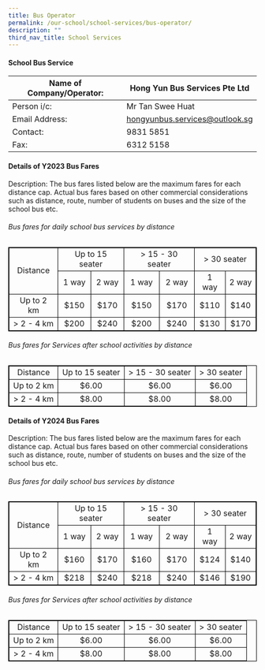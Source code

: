```yaml
---
title: Bus Operator
permalink: /our-school/school-services/bus-operator/
description: ""
third_nav_title: School Services
---
```

#### School Bus Service

| Name of Company/Operator: | Hong Yun Bus Services Pte Ltd |
|---|---|
| Person i/c: | Mr Tan Swee Huat |
| Email Address: | hongyunbus.services@outlook.sg|
| Contact: | 9831 5851 |
| Fax:| 6312 5158|


#### Details of Y2023 Bus Fares

Description: The bus fares listed below are the maximum fares for each distance cap. Actual bus fares based on other commercial considerations such as distance, route, number of students on buses and the size of the school bus etc.

###### Bus fares for daily school bus services by distance

<table style="border: 1px solid black; border-collapse: collapse; text-align: center">
	<tbody><tr>
		<td style="border: 1px solid black; border-collapse: collapse; text-align: center" rowspan="2"> Distance</td>
		<td style="border: 1px solid black; border-collapse: collapse; text-align: center" colspan="2"> Up to 15 seater</td>
		<td style="border: 1px solid black; border-collapse: collapse; text-align: center" colspan="2"> &gt; 15 - 30 seater</td>
		<td style="border: 1px solid black; border-collapse: collapse; text-align: center" colspan="2"> &gt; 30 seater</td>
	</tr>
	<tr>
		<td style="border: 1px solid black; border-collapse: collapse; text-align: center"> 1 way </td>
		<td style="border: 1px solid black; border-collapse: collapse; text-align: center"> 2 way </td>
		<td style="border: 1px solid black; border-collapse: collapse; text-align: center"> 1 way </td>
		<td style="border: 1px solid black; border-collapse: collapse; text-align: center"> 2 way </td>
		<td style="border: 1px solid black; border-collapse: collapse; text-align: center"> 1 way </td>
		<td style="border: 1px solid black; border-collapse: collapse; text-align: center"> 2 way </td>
	</tr>
	<tr>
		<td style="border: 1px solid black; border-collapse: collapse; text-align: center"> Up to 2 km </td>
		<td style="border: 1px solid black; border-collapse: collapse; text-align: center"> $150 </td>
		<td style="border: 1px solid black; border-collapse: collapse; text-align: center"> $170 </td>
		<td style="border: 1px solid black; border-collapse: collapse; text-align: center"> $150 </td>
		<td style="border: 1px solid black; border-collapse: collapse; text-align: center"> $170 </td>
		<td style="border: 1px solid black; border-collapse: collapse; text-align: center"> $110 </td>
		<td style="border: 1px solid black; border-collapse: collapse; text-align: center"> $140 </td>
	</tr>
	<tr>
		<td style="border: 1px solid black; border-collapse: collapse; text-align: center"> &gt; 2 - 4 km </td>
		<td style="border: 1px solid black; border-collapse: collapse; text-align: center"> $200 </td>
		<td style="border: 1px solid black; border-collapse: collapse; text-align: center"> $240 </td>
		<td style="border: 1px solid black; border-collapse: collapse; text-align: center"> $200 </td>
		<td style="border: 1px solid black; border-collapse: collapse; text-align: center"> $240 </td>
		<td style="border: 1px solid black; border-collapse: collapse; text-align: center"> $130 </td>
		<td style="border: 1px solid black; border-collapse: collapse; text-align: center"> $170 </td>
	</tr>
</tbody></table>

###### Bus fares for Services after school activities by distance

<table style="border: 1px solid black; border-collapse: collapse; text-align: center">
	<tbody><tr>
		<td style="border: 1px solid black; border-collapse: collapse; text-align: center"> Distance</td>
		<td style="border: 1px solid black; border-collapse: collapse; text-align: center"> Up to 15 seater</td>
		<td style="border: 1px solid black; border-collapse: collapse; text-align: center"> &gt; 15 - 30 seater</td>
		<td style="border: 1px solid black; border-collapse: collapse; text-align: center"> &gt; 30 seater</td>
	</tr>
	<tr>
		<td style="border: 1px solid black; border-collapse: collapse; text-align: center"> Up to 2 km </td>
		<td style="border: 1px solid black; border-collapse: collapse; text-align: center"> $6.00 </td>
		<td style="border: 1px solid black; border-collapse: collapse; text-align: center"> $6.00 </td>
		<td style="border: 1px solid black; border-collapse: collapse; text-align: center"> $6.00 </td>
	</tr>
	<tr>
		<td style="border: 1px solid black; border-collapse: collapse; text-align: center"> &gt; 2 - 4 km </td>
		<td style="border: 1px solid black; border-collapse: collapse; text-align: center"> $8.00 </td>
		<td style="border: 1px solid black; border-collapse: collapse; text-align: center"> $8.00 </td>
		<td style="border: 1px solid black; border-collapse: collapse; text-align: center"> $8.00 </td>
	</tr>
</tbody></table>

#### Details of Y2024 Bus Fares

Description: The bus fares listed below are the maximum fares for each distance cap. Actual bus fares based on other commercial considerations such as distance, route, number of students on buses and the size of the school bus etc.

###### Bus fares for daily school bus services by distance

<table style="border: 1px solid black; border-collapse: collapse; text-align: center">
	<tbody><tr>
		<td style="border: 1px solid black; border-collapse: collapse; text-align: center" rowspan="2"> Distance</td>
		<td style="border: 1px solid black; border-collapse: collapse; text-align: center" colspan="2"> Up to 15 seater</td>
		<td style="border: 1px solid black; border-collapse: collapse; text-align: center" colspan="2"> &gt; 15 - 30 seater</td>
		<td style="border: 1px solid black; border-collapse: collapse; text-align: center" colspan="2"> &gt; 30 seater</td>
	</tr>
	<tr>
		<td style="border: 1px solid black; border-collapse: collapse; text-align: center"> 1 way </td>
		<td style="border: 1px solid black; border-collapse: collapse; text-align: center"> 2 way </td>
		<td style="border: 1px solid black; border-collapse: collapse; text-align: center"> 1 way </td>
		<td style="border: 1px solid black; border-collapse: collapse; text-align: center"> 2 way </td>
		<td style="border: 1px solid black; border-collapse: collapse; text-align: center"> 1 way </td>
		<td style="border: 1px solid black; border-collapse: collapse; text-align: center"> 2 way </td>
	</tr>
	<tr>
		<td style="border: 1px solid black; border-collapse: collapse; text-align: center"> Up to 2 km </td>
		<td style="border: 1px solid black; border-collapse: collapse; text-align: center"> $160 </td>
		<td style="border: 1px solid black; border-collapse: collapse; text-align: center"> $170 </td>
		<td style="border: 1px solid black; border-collapse: collapse; text-align: center"> $160 </td>
		<td style="border: 1px solid black; border-collapse: collapse; text-align: center"> $170 </td>
		<td style="border: 1px solid black; border-collapse: collapse; text-align: center"> $124 </td>
		<td style="border: 1px solid black; border-collapse: collapse; text-align: center"> $140 </td>
	</tr>
	<tr>
		<td style="border: 1px solid black; border-collapse: collapse; text-align: center"> &gt; 2 - 4 km </td>
		<td style="border: 1px solid black; border-collapse: collapse; text-align: center"> $218 </td>
		<td style="border: 1px solid black; border-collapse: collapse; text-align: center"> $240 </td>
		<td style="border: 1px solid black; border-collapse: collapse; text-align: center"> $218 </td>
		<td style="border: 1px solid black; border-collapse: collapse; text-align: center"> $240 </td>
		<td style="border: 1px solid black; border-collapse: collapse; text-align: center"> $146 </td>
		<td style="border: 1px solid black; border-collapse: collapse; text-align: center"> $190 </td>
	</tr>
</tbody></table>

###### Bus fares for Services after school activities by distance

<table style="border: 1px solid black; border-collapse: collapse; text-align: center">
	<tbody><tr>
		<td style="border: 1px solid black; border-collapse: collapse; text-align: center"> Distance</td>
		<td style="border: 1px solid black; border-collapse: collapse; text-align: center"> Up to 15 seater</td>
		<td style="border: 1px solid black; border-collapse: collapse; text-align: center"> &gt; 15 - 30 seater</td>
		<td style="border: 1px solid black; border-collapse: collapse; text-align: center"> &gt; 30 seater</td>
	</tr>
	<tr>
		<td style="border: 1px solid black; border-collapse: collapse; text-align: center"> Up to 2 km </td>
		<td style="border: 1px solid black; border-collapse: collapse; text-align: center"> $6.00 </td>
		<td style="border: 1px solid black; border-collapse: collapse; text-align: center"> $6.00 </td>
		<td style="border: 1px solid black; border-collapse: collapse; text-align: center"> $6.00 </td>
	</tr>
	<tr>
		<td style="border: 1px solid black; border-collapse: collapse; text-align: center"> &gt; 2 - 4 km </td>
		<td style="border: 1px solid black; border-collapse: collapse; text-align: center"> $8.00 </td>
		<td style="border: 1px solid black; border-collapse: collapse; text-align: center"> $8.00 </td>
		<td style="border: 1px solid black; border-collapse: collapse; text-align: center"> $8.00 </td>
	</tr>
</tbody></table>